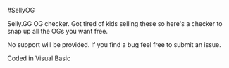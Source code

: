 #SellyOG

Selly.GG OG checker. Got tired of kids selling these so here's a checker to snap up all the OGs you want free.

No support will be provided. If you find a bug feel free to submit an issue.

Coded in Visual Basic
